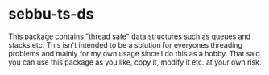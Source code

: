 # sebbu-ts-ds

This package contains "thread safe" data structures such as queues and stacks etc.
This isn't intended to be a solution for everyones threading problems and mainly for my own usage since I do this as a hobby.
That said you can use this package as you like, copy it, modify it etc. at your own risk. 
